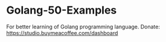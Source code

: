 # Golang-50-Examples
For better learning of Golang programming language.  Donate:   https://studio.buymeacoffee.com/dashboard
